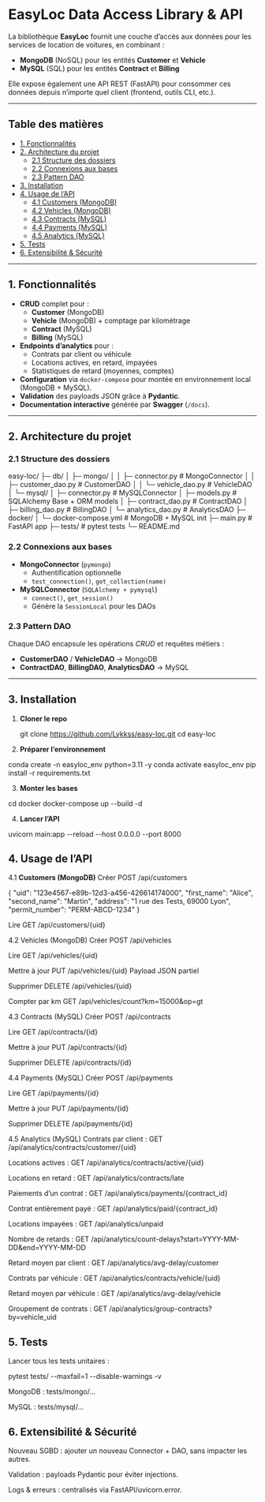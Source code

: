 # EasyLoc Data Access Library & API

La bibliothèque **EasyLoc** fournit une couche d’accès aux données pour les services de location de voitures, en combinant :

- **MongoDB** (NoSQL) pour les entités **Customer** et **Vehicle**  
- **MySQL** (SQL) pour les entités **Contract** et **Billing**

Elle expose également une API REST (FastAPI) pour consommer ces données depuis n’importe quel client (frontend, outils CLI, etc.).

---

## Table des matières

- [1. Fonctionnalités](#1-fonctionnalités)  
- [2. Architecture du projet](#2-architecture-du-projet)  
  - [2.1 Structure des dossiers](#21-structure-des-dossiers)  
  - [2.2 Connexions aux bases](#22-connexions-aux-bases)  
  - [2.3 Pattern DAO](#23-pattern-dao)  
- [3. Installation](#3-installation)  
- [4. Usage de l’API](#4-usage-de-lapi)  
  - [4.1 Customers (MongoDB)](#41-customers-mongodb)  
  - [4.2 Vehicles (MongoDB)](#42-vehicles-mongodb)  
  - [4.3 Contracts (MySQL)](#43-contracts-mysql)  
  - [4.4 Payments (MySQL)](#44-payments-mysql)  
  - [4.5 Analytics (MySQL)](#45-analytics-mysql)  
- [5. Tests](#5-tests)  
- [6. Extensibilité & Sécurité](#6-extensibilité--sécurité) 

---

## 1. Fonctionnalités

- **CRUD** complet pour :  
  - **Customer** (MongoDB)  
  - **Vehicle** (MongoDB) + comptage par kilométrage  
  - **Contract** (MySQL)  
  - **Billing** (MySQL)  
- **Endpoints d’analytics** pour :  
  - Contrats par client ou véhicule  
  - Locations actives, en retard, impayées  
  - Statistiques de retard (moyennes, comptes)  
- **Configuration** via `docker-compose` pour montée en environnement local (MongoDB + MySQL).  
- **Validation** des payloads JSON grâce à **Pydantic**.  
- **Documentation interactive** générée par **Swagger** (`/docs`).

---

## 2. Architecture du projet

### 2.1 Structure des dossiers

easy-loc/ 
├─ db/ 
│ 
├─ mongo/ 
│ 
│ 
├─ connector.py # MongoConnector 
│ 
│ 
├─ customer_dao.py # CustomerDAO 
│ 
│ 
└─ vehicle_dao.py # VehicleDAO 
│ 
└─ mysql/ 
│ 
├─ connector.py # MySQLConnector 
│ 
├─ models.py # SQLAlchemy Base + ORM models 
│ 
├─ contract_dao.py # ContractDAO 
│ 
├─ billing_dao.py # BillingDAO 
│ 
└─ analytics_dao.py # AnalyticsDAO 
├─ docker/ 
│ 
└─ docker-compose.yml # MongoDB + MySQL init 
├─ main.py # FastAPI app 
├─ tests/ # pytest tests 
└─ README.md

### 2.2 Connexions aux bases

- **MongoConnector** (`pymongo`)  
  - Authentification optionnelle  
  - `test_connection()`, `get_collection(name)`  
- **MySQLConnector** (`SQLAlchemy + pymysql`)  
  - `connect()`, `get_session()`  
  - Génère la `SessionLocal` pour les DAOs

### 2.3 Pattern DAO

Chaque DAO encapsule les opérations *CRUD* et requêtes métiers :

- **CustomerDAO** / **VehicleDAO** → MongoDB  
- **ContractDAO**, **BillingDAO**, **AnalyticsDAO** → MySQL

---

## 3. Installation

1. **Cloner le repo**  

   git clone https://github.com/Lykkss/easy-loc.git
   cd easy-loc

2. **Préparer l’environnement**

conda create -n easyloc_env python=3.11 -y
conda activate easyloc_env
pip install -r requirements.txt

3. **Monter les bases**

cd docker
docker-compose up --build -d

4. **Lancer l’API**

uvicorn main:app --reload --host 0.0.0.0 --port 8000

## 4. Usage de l’API

4.1 **Customers (MongoDB)**
Créer
POST /api/customers

{
  "uid": "123e4567-e89b-12d3-a456-426614174000",
  "first_name": "Alice",
  "second_name": "Martin",
  "address": "1 rue des Tests, 69000 Lyon",
  "permit_number": "PERM-ABCD-1234"
}

Lire
GET /api/customers/{uid}

4.2 Vehicles (MongoDB)
Créer
POST /api/vehicles

Lire
GET /api/vehicles/{uid}

Mettre à jour
PUT /api/vehicles/{uid}
Payload JSON partiel

Supprimer
DELETE /api/vehicles/{uid}

Compter par km
GET /api/vehicles/count?km=15000&op=gt

4.3 Contracts (MySQL)
Créer
POST /api/contracts

Lire
GET /api/contracts/{id}

Mettre à jour
PUT /api/contracts/{id}

Supprimer
DELETE /api/contracts/{id}

4.4 Payments (MySQL)
Créer
POST /api/payments

Lire
GET /api/payments/{id}

Mettre à jour
PUT /api/payments/{id}

Supprimer
DELETE /api/payments/{id}

4.5 Analytics (MySQL)
Contrats par client :
GET /api/analytics/contracts/customer/{uid}

Locations actives :
GET /api/analytics/contracts/active/{uid}

Locations en retard :
GET /api/analytics/contracts/late

Paiements d’un contrat :
GET /api/analytics/payments/{contract_id}

Contrat entièrement payé :
GET /api/analytics/paid/{contract_id}

Locations impayées :
GET /api/analytics/unpaid

Nombre de retards :
GET /api/analytics/count-delays?start=YYYY-MM-DD&end=YYYY-MM-DD

Retard moyen par client :
GET /api/analytics/avg-delay/customer

Contrats par véhicule :
GET /api/analytics/contracts/vehicle/{uid}

Retard moyen par véhicule :
GET /api/analytics/avg-delay/vehicle

Groupement de contrats :
GET /api/analytics/group-contracts?by=vehicle_uid

## 5. Tests
Lancer tous les tests unitaires :

pytest tests/ --maxfail=1 --disable-warnings -v

MongoDB : tests/mongo/…

MySQL : tests/mysql/…

## 6. Extensibilité & Sécurité

Nouveau SGBD : ajouter un nouveau Connector + DAO, sans impacter les autres.

Validation : payloads Pydantic pour éviter injections.

Logs & erreurs : centralisés via FastAPI/uvicorn.error.
